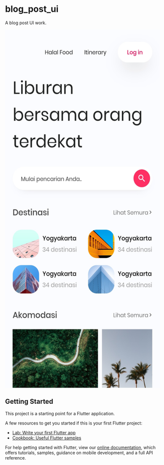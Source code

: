 # blog_post_ui

A blog post UI work.

<img src="https://github.com/berkipekoglu/flutter-ui-work-01/blob/master/blogPostUI.jpg" alt="Berk İpekoğlu" width="540" height="1162" />

## Getting Started

This project is a starting point for a Flutter application.

A few resources to get you started if this is your first Flutter project:

- [Lab: Write your first Flutter app](https://flutter.dev/docs/get-started/codelab)
- [Cookbook: Useful Flutter samples](https://flutter.dev/docs/cookbook)

For help getting started with Flutter, view our
[online documentation](https://flutter.dev/docs), which offers tutorials,
samples, guidance on mobile development, and a full API reference.
